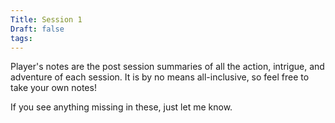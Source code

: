 ```yaml
---
Title: Session 1
Draft: false
tags:
---
```

Player's notes are the post session summaries of all the action, intrigue, and adventure of each session. It is by no means all-inclusive, so feel free to take your own notes!

If you see anything missing in these, just let me know.
